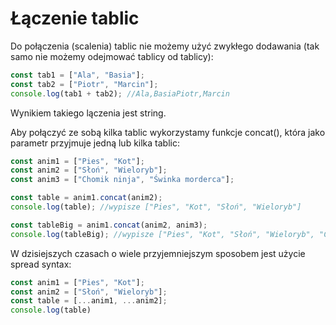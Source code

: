 # Łączenie tablic

Do połączenia (scalenia) tablic nie możemy użyć zwykłego dodawania (tak samo nie możemy odejmować tablicy od tablicy):

```js
const tab1 = ["Ala", "Basia"];
const tab2 = ["Piotr", "Marcin"];
console.log(tab1 + tab2); //Ala,BasiaPiotr,Marcin
```

Wynikiem takiego lączenia jest string.

Aby połączyć ze sobą kilka tablic wykorzystamy funkcje concat(), która jako parametr przyjmuje jedną lub kilka tablic:

```js
const anim1 = ["Pies", "Kot"];
const anim2 = ["Słoń", "Wieloryb"];
const anim3 = ["Chomik ninja", "Świnka morderca"];

const table = anim1.concat(anim2);
console.log(table); //wypisze ["Pies", "Kot", "Słoń", "Wieloryb"]

const tableBig = anim1.concat(anim2, anim3);
console.log(tableBig); //wypisze ["Pies", "Kot", "Słoń", "Wieloryb", "Chomik ninja", "Świnka morderca"];
```

W dzisiejszych czasach o wiele przyjemniejszym sposobem jest użycie spread syntax:

```js
const anim1 = ["Pies", "Kot"];
const anim2 = ["Słoń", "Wieloryb"];
const table = [...anim1, ...anim2];
console.log(table)
```
